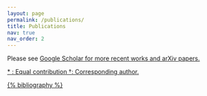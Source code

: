```yaml
---
layout: page
permalink: /publications/
title: Publications
nav: true
nav_order: 2
---
```


<!-- _pages/publications.md -->
<div class="publications">

<p>
Please see <a href="https://scholar.google.com/citations?user=Hv-vj2sAAAAJ&hl=en">Google Scholar for more recent works and arXiv papers.
</p>
<p>
* : Equal contribution  †: Corresponding  author.
</p>

{% bibliography %}

</div>
